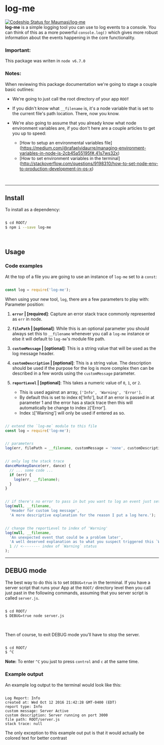# log-me
[ ![Codeship Status for Maumasi/log-me](https://app.codeship.com/projects/14dc3950-76fc-0134-4753-66e71ebe4071/status?branch=master)](https://app.codeship.com/projects/179752)
</br>
**log-me** is a simple logging tool you can use to log events to a console. You can think of this as a more powerful ` console.log() ` which gives more robust information about the events happening in the core functionality.
</br>

### Important:
This package was writen in ` node v6.7.0 `

### Notes:
When reviewing this package documentation we're going to stage a couple basic outlines:

- We're going to just call the root directory of your app ` ROOT `

- If you didn't know what ` __filename ` is, it's a node variable that is set to the current file's path location. There, now you know.

- We're also going to assume that you already know what node environment variables are, if you don't here are a couple articles to get you up to speed:
  - [How to setup an environmental variables file] (https://medium.com/@rafaelvidaurre/managing-environment-variables-in-node-js-2cb45a55195f#.41s7ws32x)
  - [How to set environment variables in the terminal] (http://stackoverflow.com/questions/9198310/how-to-set-node-env-to-production-development-in-os-x)
</br>

___

## Install

To install as a dependency:
```bash

$ cd ROOT/
$ npm i --save log-me

```
</br>

## Usage

### Code examples
At the top of a file you are going to use an instance of ` log-me ` set to a ` const `:
```javascript

const log = require('log-me');

```

When using your new tool, ` log `, there are a few parameters to play with:</br>
Parameter position:
  1. **` error ` | [required]**: Capture an error stack trace commonly represented as ` err ` in node.

  2. **` filePath ` | [optional]**: While this is an optional parameter you should always set this to ` __filename ` whenever you call a ` log-me ` instance or else it will default to ` log-me `'s module file path.

  3. **` customMessage ` | [optional]**: This is a string value that will be used as the log message header.

  4. **` customDescription ` | [optional]**: This is a string value. The description should be used if the purpose for the log is more complex then can be described in a few words using the ` customMessage ` parameter.

  5. **` reportLevel ` | [optional]**: This takes a numeric value of `0`, `1`, or `2`.
     - This is used against an array, ` ['Info', 'Warning', 'Error'] `.
     - By default this is set to index ` 0 `['Info'], but if an error is passed in at parameter 1 and the error has a stack trace then this will automatically be change to index ` 2 `['Error'].
     - Index ` 1 `['Warning'] will only be used if entered as so.

```javascript

// extend the `log-me` module to this file
const log = require('log-me');


// parameters
log(err, filePath = __filename, customMessage = 'none', customDescription = 'none', reportLevel = 0);


// only log the stack trace
danceMonkeyDance(err, dance) {
  // ... some code ...
  if (err) {
    log(err, __filename);
  }
}


// if there's no error to pass in but you want to log an event just set the first parameter to `null`
log(null, __filename,
  'Header for custom log message',
  'A more descriptive explanation for the reason I put a log here.');


// change the reportLevel to index of 'Warning'
log(null, __filename,
  'An unexpected event that could be a problem later',
  'A well deserved explanation as to what you suspect triggered this `Warning` log.',
  1 // <-------- index of `Warning` status
);

```
___

## DEBUG mode

The best way to do this is to set `DEBUG=true` in the terminal. If you have a server script that runs your App at the `ROOT/` directory level then you call just past in the following commands, assuming that you server script is called `server.js`.

```bash

$ cd ROOT/
$ DEBUG=true node server.js

```
</br>

Then of course, to exit DEBUG mode you'll have to stop the server.
```bash

$ cd ROOT/
$ ^C

```
**Note:**
To enter ` ^C ` you just to press `control` and `c` at the same time.
</br>


### Example output
An example log output to the terminal would look like this:
```

Log Report: Info
created at: Wed Oct 12 2016 21:42:28 GMT-0400 (EDT)
report type: Info
custom message: Server Active
custom description: Server running on port 3000
file path: ROOT/server.js
stack trace: null

```
The only exception to this example out put is that it would actually be colored text for better contrast
</br>
